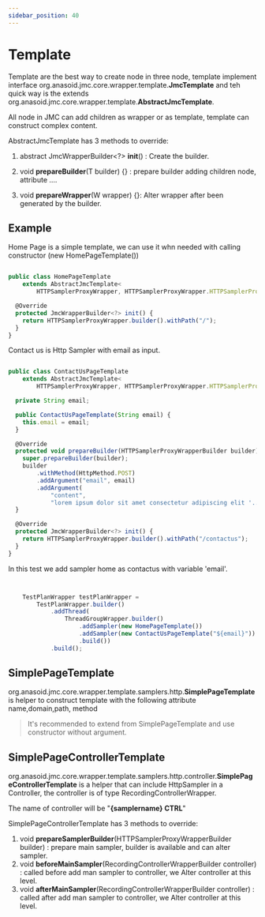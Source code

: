 ```yaml
---
sidebar_position: 40
---
```


# Template

Template are the best way to create node in three node, template implement interface org.anasoid.jmc.core.wrapper.template.**JmcTemplate** and teh quick way is the extends org.anasoid.jmc.core.wrapper.template.**AbstractJmcTemplate**.

All node in JMC can add children as wrapper or as template, template can construct complex content.

AbstractJmcTemplate has 3 methods to override:

1. abstract JmcWrapperBuilder<?> **init**() : Create the builder.

1. void **prepareBuilder**(T builder) {} : prepare builder adding children node, attribute ....

1. void **prepareWrapper**(W wrapper) {}: Alter wrapper after been generated by the builder.

## Example

Home Page is a simple template, we can use it whn needed with calling constructor (new HomePageTemplate())

```jsx

public class HomePageTemplate
    extends AbstractJmcTemplate<
        HTTPSamplerProxyWrapper, HTTPSamplerProxyWrapper.HTTPSamplerProxyWrapperBuilder> {

  @Override
  protected JmcWrapperBuilder<?> init() {
    return HTTPSamplerProxyWrapper.builder().withPath("/");
  }
}

```

Contact us is Http Sampler with email as input.

```jsx

public class ContactUsPageTemplate
    extends AbstractJmcTemplate<
        HTTPSamplerProxyWrapper, HTTPSamplerProxyWrapper.HTTPSamplerProxyWrapperBuilder> {

  private String email;

  public ContactUsPageTemplate(String email) {
    this.email = email;
  }

  @Override
  protected void prepareBuilder(HTTPSamplerProxyWrapperBuilder builder) {
    super.prepareBuilder(builder);
    builder
        .withMethod(HttpMethod.POST)
        .addArgument("email", email)
        .addArgument(
            "content",
            "lorem ipsum dolor sit amet consectetur adipiscing elit '..");
  }

  @Override
  protected JmcWrapperBuilder<?> init() {
    return HTTPSamplerProxyWrapper.builder().withPath("/contactus");
  }
}


```

In this test we add sampler home as contactus with variable 'email'.

```jsx


    TestPlanWrapper testPlanWrapper =
        TestPlanWrapper.builder()
            .addThread(
                ThreadGroupWrapper.builder()
                    .addSampler(new HomePageTemplate())
                    .addSampler(new ContactUsPageTemplate("${email}"))
                    .build())
            .build();
```

## SimplePageTemplate

org.anasoid.jmc.core.wrapper.template.samplers.http.**SimplePageTemplate** is helper to construct template with the following attribute name,domain,path, method

> It's recommended to extend from SimplePageTemplate and use constructor without argument.

## SimplePageControllerTemplate

org.anasoid.jmc.core.wrapper.template.samplers.http.controller.**SimplePageControllerTemplate** is a helper that can include HttpSampler in a Controller, the controller is of type RecordingControllerWrapper.

The name of controller will be "**{samplername} CTRL**"

SimplePageControllerTemplate has 3 methods to override:

1. void **prepareSamplerBuilder**(HTTPSamplerProxyWrapperBuilder builder) : prepare main sampler, builder is available and can alter sampler.
2. void **beforeMainSampler**(RecordingControllerWrapperBuilder controller) : called before add man sampler to controller, we Alter controller at this level.
3. void **afterMainSampler**(RecordingControllerWrapperBuilder controller) : called after add man sampler to controller, we Alter controller at this level.
